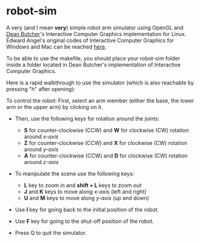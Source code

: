 # robot-sim

A very (and I mean **very**) simple robot arm simulator using OpenGL and [Dean Butcher](https://github.com/ButchDean/interactive_computer_graphics)'s Interactive Computer Graphics implementation for Linux. Edward Angel's original codes of Interactive Computer Graphics for Windows and Mac can be reached [here](http://www.cs.unm.edu/%7Eangel/BOOK/INTERACTIVE_COMPUTER_GRAPHICS/SIXTH_EDITION/CODE/).

To be able to use the makefile, you should place your robot-sim folder inside a folder located in Dean Butcher's implementation of Interactive Computer Graphics.

Here is a rapid walkthrough to use the simulator (which is also reachable by pressing "h" after opening):

To control the robot:
First, select an arm member (either the base, the lower arm or the upper arm) by clicking on it.

* Then, use the following keys for rotation around the joints:
	* **S** for counter-clockwise (CCW) and **W** for clockwise (CW) rotation around *x-axis*
	* **Z** for counter-clockwise (CCW) and **X** for clockwise (CW) rotation around *y-axis*
	* **A** for counter-clockwise (CCW) and **D** for clockwise (CW) rotation around *z-axis*

* To manipulate the scene use the following keys:
	* **L** key to zoom *in* and **shift + L** keys to zoom *out*
    * **J** and **K** keys to move along *x-axis* (left and right)
    * **U** and **M** keys to move along *y-axis* (up and down)

* Use **I** key for going back to the initial position of the robot.
* Use **F** key for going to the shut-off position of the robot.

* Press Q to quit the simulator.